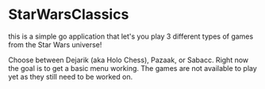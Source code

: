 # StarWarsClassics
<!-- First Created Feb 1st, 2022
     _______.___________.    ___      .______         ____    __    ____  ___      .______          _______.
    /       |           |   /   \     |   _  \        \   \  /  \  /   / /   \     |   _  \        /       |
   |   (----`---|  |----`  /  ^  \    |  |_)  |        \   \/    \/   / /  ^  \    |  |_)  |      |   (----`
    \   \       |  |      /  /_\  \   |      /          \            / /  /_\  \   |      /        \   \    
.----)   |      |  |     /  _____  \  |  |\  \----.      \    /\    / /  _____  \  |  |\  \----.----)   |   
|_______/       |__|    /__/     \__\ | _| `._____|       \__/  \__/ /__/     \__\ | _| `._____|_______/    
           ______  __          ___           _______.     _______. __    ______     _______.                
          /      ||  |        /   \         /       |    /       ||  |  /      |   /       |                
         |  ,----'|  |       /  ^  \       |   (----`   |   (----`|  | |  ,----'  |   (----`                
         |  |     |  |      /  /_\  \       \   \        \   \    |  | |  |        \   \                    
         |  `----.|  `----./  _____  \  .----)   |   .----)   |   |  | |  `----.----)   |                   
          \______||_______/__/     \__\ |_______/    |_______/    |__|  \______|_______/                                   
-->

this is a simple go application that let's you play 3 different types of games from the Star Wars universe!

Choose between Dejarik (aka Holo Chess), Pazaak, or Sabacc.
Right now the goal is to get a basic menu working. The games are not available to play yet as they still need to be worked on.
